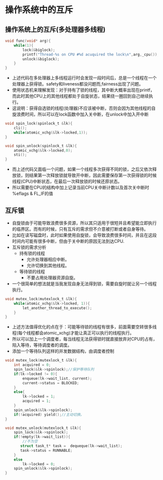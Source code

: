 # 操作系统中的互斥


## 操作系统上的互斥(多处理器多线程)
```C
void func(void* arg){
    while(1){
        lock(&biglock);
        printf("Thread-%s on CPU #%d acuquired the lock\n",arg,_cpu());
        unlock(&biglock);
    }
}
```
- 上述代码在多处理器上多线程运行时会发现一段时间后，总是一个线程在一个处理器上获得锁。safety和liveness都没问题而,fairness出现了问题。
- 使用状态机来理解发现：对于持有了锁的线程，其中断大概率出现在printf，而此时其他CPU上的其他线程都处于自旋状态，结果绕一圈回到自己继续执行。
- 这说明：获得自选锁的线程(处理器)不应该被中断，否则会因为其他线程的自旋浪费时间，所以可以在lock函数中加入关中断，在unlock中加入开中断
```C
void spin_lock(spinlock_t &lk){
    cli();
    while(atomic_xchg(&lk->locked,1));
}

void spin_unlock(spinlock_t &lk){
    atomic_xchg(&lk->locked,0);
    sti();
}
```
- 而上述代码又面临一个问题，如果一个线程多次获得不同的锁，之后又依次释放锁，则结果第一次释放锁就导致开中断，因此需要保存第一次获得锁的时候线程(CPU)中断状态，在最后一次释放锁的时候还原状态。
- 所以需要在CPU的结构中加上记录当前CPU关中断计数以及首次关中断时 %eflags & FL\_IF的值

## 互斥锁
- 自旋锁由于可能导致浪费很多资源，所以其只适用于很短并且希望能立即执行的临界区。而有的时候，只有互斥的需求但不介意被打断或者自身等待。
- 比如在读写磁盘时，此时如果使用自旋锁，会导致浪费很多时间，并且在这段时间内可能有很多中断，但由于关中断的原因无法到达CPU.
- 互斥锁的需求分析
  - 持有锁的线程
    - 允许处理器相应中断。
    - 允许切换到其他线程。
  - 等待锁的线程
    - 不要占用处理器资源自旋。
- 一个很简单的想法就是当我发现自身无法得到锁，需要自旋时就让另一个线程执行。
```C
void mutex_lock(mutexlock_t &lk){
    while(atomic_xchg(&lk->locked, 1)){
        let_another_thread_to_execute();
    }
}
```
- 上述方法值得优化的点在于：可能等待锁的线程有很多，前面需要空转很多线程(每个线程都会atomic\_xchg)才能让真正可以执行的线程执行。
- 所以可以加上一个调度者，每当线程无法获得锁时就直接放弃对CPU的占有，陷入等待，等待调度者的调度。
- 添加一个等待队列这样的并发数据结构，由调度者控制
```c
void mutex_lock(mutexlock_t &lk){
    int acquired = 0;
    spin_lock(&lk->spinlock);//保护等待队列
    if(lk->locked != 0){
        enqueue(lk->wait_list, current);
        current->status = BLOCKED;
    }
    else{
        lk->locked = 1;
        acquired = 1;
    }
    spin_unlock(&lk->spinlock);
    if(!acquired) yield();//主动切换。
}

void mutex_unlock(mutexlock_t &lk){
    spin_lock(&lk->spinlock);
    if(!empty(lk->wait_list)){
        //不为空
       struct task_t* task =  dequeque(lk->wait_list);
       task->status = RUNNABLE;
    }
    else
        lk->locked = 0;
    spin_unlock(&lk->spinlock);
}

```
